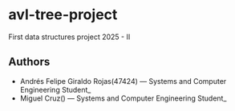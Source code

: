 # avl-tree-project
First data structures project 2025 - II

## Authors  
- Andrés Felipe Giraldo Rojas(47424) —  Systems and Computer Engineering Student_  
- Miguel Cruz() — Systems and Computer Engineering Student_  
